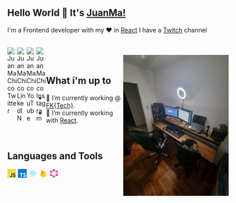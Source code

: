 ## Hello World 👋 It's [JuanMa!](https://www.linkedin.com/in/juanmanuelchico/)
I'm a Frontend developer with my ♥ in [React](https://reactjs.org)
I have a [Twitch](https://www.twitch.tv/mrbuggamer) channel 

<br/>

<a href="https://twitter.com/juanmachicco">
<img align="left" alt="JuanMa Chico Twitter" width="22px" src="https://icongr.am/fontawesome/twitter.svg?size=128&color=70c8ff" />
</a>

<a href="https://www.linkedin.com/in/juanmanuelchico/">
<img align="left" alt="JuanMa Chico LinkedIN" width="22px" src="https://icongr.am/fontawesome/linkedin.svg?size=128&color=70c8ff" />
</a>

<a href="https://www.youtube.com/channel/UC4Bmq-s0-TZPvBnAgkQI0pQ">
<img align="left" alt="JuanMa Chico YouTube" width="22px" src="https://icongr.am/fontawesome/youtube.svg?size=128&color=70c8ff" />
</a>

<a href="https://www.instagram.com/juanmachico/">
<img align="left" alt="JuanMa Chico Instagram" width="22px" src="https://icongr.am/fontawesome/instagram.svg?size=128&color=70c8ff" />
</a>

<br />

<img align="right" alt="GIF" src="./assets/HomeStudio.jpeg" width="240px" />

<br />

## What i'm up to

- 🔭 I’m currently working @ [FK{Tech}](https://www.linkedin.com/company/fk-tech-srl/mycompany/).
- 🌱 I’m currently working with [React](https://reactjs.org).

<br />

## Languages and Tools
<code><img height="20" src="https://raw.githubusercontent.com/github/explore/80688e429a7d4ef2fca1e82350fe8e3517d3494d/topics/javascript/javascript.png"></code>
<code><img height="20" src="https://raw.githubusercontent.com/github/explore/80688e429a7d4ef2fca1e82350fe8e3517d3494d/topics/typescript/typescript.png"></code>
<code><img height="20" src="https://raw.githubusercontent.com/github/explore/80688e429a7d4ef2fca1e82350fe8e3517d3494d/topics/react/react.png"></code>
<code><img height="20" src="https://raw.githubusercontent.com/github/explore/80688e429a7d4ef2fca1e82350fe8e3517d3494d/topics/firebase/firebase.png"></code>
<code><img height="20" src="https://raw.githubusercontent.com/github/explore/80688e429a7d4ef2fca1e82350fe8e3517d3494d/topics/graphql/graphql.png"></code>

